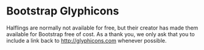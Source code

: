 Bootstrap Glyphicons
====================

Halflings are normally not available for free, but their creator has made them available for Bootstrap free of cost. 
As a thank you, we only ask that you to include a link back to http://glyphicons.com whenever possible.